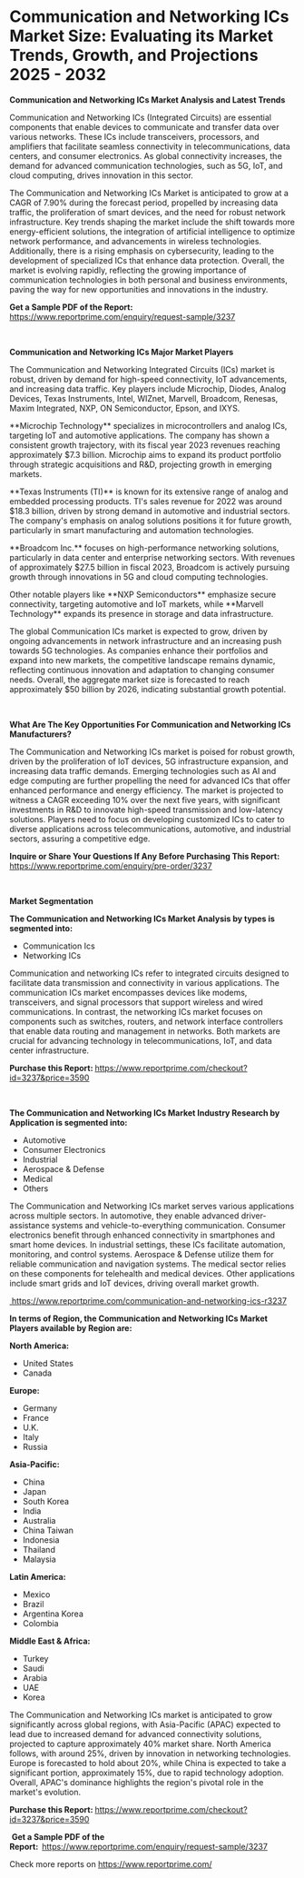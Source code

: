 <p><h1>Communication and Networking ICs Market Size: Evaluating its Market Trends, Growth, and Projections 2025 - 2032</h1></p><p><strong>Communication and Networking ICs Market Analysis and Latest Trends</strong></p>
<p><p>Communication and Networking ICs (Integrated Circuits) are essential components that enable devices to communicate and transfer data over various networks. These ICs include transceivers, processors, and amplifiers that facilitate seamless connectivity in telecommunications, data centers, and consumer electronics. As global connectivity increases, the demand for advanced communication technologies, such as 5G, IoT, and cloud computing, drives innovation in this sector.</p><p>The Communication and Networking ICs Market is anticipated to grow at a CAGR of 7.90% during the forecast period, propelled by increasing data traffic, the proliferation of smart devices, and the need for robust network infrastructure. Key trends shaping the market include the shift towards more energy-efficient solutions, the integration of artificial intelligence to optimize network performance, and advancements in wireless technologies. Additionally, there is a rising emphasis on cybersecurity, leading to the development of specialized ICs that enhance data protection. Overall, the market is evolving rapidly, reflecting the growing importance of communication technologies in both personal and business environments, paving the way for new opportunities and innovations in the industry.</p></p>
<p><strong>Get a Sample PDF of the Report:&nbsp;</strong> <a href="https://www.reportprime.com/enquiry/request-sample/3237?utm_campaign=2734&utm_medium=2&utm_source=Github&utm_content=ia&utm_term=18032025&utm_id=communication-and-networking-ics">https://www.reportprime.com/enquiry/request-sample/3237</a></p>
<p>&nbsp;</p>
<p><strong>Communication and Networking ICs Major Market Players</strong></p>
<p><p>The Communication and Networking Integrated Circuits (ICs) market is robust, driven by demand for high-speed connectivity, IoT advancements, and increasing data traffic. Key players include Microchip, Diodes, Analog Devices, Texas Instruments, Intel, WIZnet, Marvell, Broadcom, Renesas, Maxim Integrated, NXP, ON Semiconductor, Epson, and IXYS.</p><p>**Microchip Technology** specializes in microcontrollers and analog ICs, targeting IoT and automotive applications. The company has shown a consistent growth trajectory, with its fiscal year 2023 revenues reaching approximately $7.3 billion. Microchip aims to expand its product portfolio through strategic acquisitions and R&D, projecting growth in emerging markets.</p><p>**Texas Instruments (TI)** is known for its extensive range of analog and embedded processing products. TI's sales revenue for 2022 was around $18.3 billion, driven by strong demand in automotive and industrial sectors. The company's emphasis on analog solutions positions it for future growth, particularly in smart manufacturing and automation technologies.</p><p>**Broadcom Inc.** focuses on high-performance networking solutions, particularly in data center and enterprise networking sectors. With revenues of approximately $27.5 billion in fiscal 2023, Broadcom is actively pursuing growth through innovations in 5G and cloud computing technologies.</p><p>Other notable players like **NXP Semiconductors** emphasize secure connectivity, targeting automotive and IoT markets, while **Marvell Technology** expands its presence in storage and data infrastructure.</p><p>The global Communication ICs market is expected to grow, driven by ongoing advancements in network infrastructure and an increasing push towards 5G technologies. As companies enhance their portfolios and expand into new markets, the competitive landscape remains dynamic, reflecting continuous innovation and adaptation to changing consumer needs. Overall, the aggregate market size is forecasted to reach approximately $50 billion by 2026, indicating substantial growth potential.</p></p>
<p>&nbsp;</p>
<p><strong>What Are The Key Opportunities For Communication and Networking ICs Manufacturers?</strong></p>
<p><p>The Communication and Networking ICs market is poised for robust growth, driven by the proliferation of IoT devices, 5G infrastructure expansion, and increasing data traffic demands. Emerging technologies such as AI and edge computing are further propelling the need for advanced ICs that offer enhanced performance and energy efficiency. The market is projected to witness a CAGR exceeding 10% over the next five years, with significant investments in R&D to innovate high-speed transmission and low-latency solutions. Players need to focus on developing customized ICs to cater to diverse applications across telecommunications, automotive, and industrial sectors, assuring a competitive edge.</p></p>
<p><strong>Inquire or Share Your Questions If Any Before Purchasing This Report:</strong> <a href="https://www.reportprime.com/enquiry/pre-order/3237?utm_campaign=2734&utm_medium=2&utm_source=Github&utm_content=ia&utm_term=18032025&utm_id=communication-and-networking-ics">https://www.reportprime.com/enquiry/pre-order/3237</a></p>
<p>&nbsp;</p>
<p><strong>Market Segmentation</strong></p>
<p><strong>The Communication and Networking ICs Market Analysis by types is segmented into:</strong></p>
<p><ul><li>Communication Ics</li><li>Networking ICs</li></ul></p>
<p><p>Communication and networking ICs refer to integrated circuits designed to facilitate data transmission and connectivity in various applications. The communication ICs market encompasses devices like modems, transceivers, and signal processors that support wireless and wired communications. In contrast, the networking ICs market focuses on components such as switches, routers, and network interface controllers that enable data routing and management in networks. Both markets are crucial for advancing technology in telecommunications, IoT, and data center infrastructure.</p></p>
<p><strong>Purchase this Report:&nbsp;</strong><a href="https://www.reportprime.com/checkout?id=3237&price=3590&utm_campaign=2734&utm_medium=2&utm_source=Github&utm_content=ia&utm_term=18032025&utm_id=communication-and-networking-ics">https://www.reportprime.com/checkout?id=3237&price=3590</a></p>
<p>&nbsp;</p>
<p><strong>The Communication and Networking ICs Market Industry Research by Application is segmented into:</strong></p>
<p><ul><li>Automotive</li><li>Consumer Electronics</li><li>Industrial</li><li>Aerospace & Defense</li><li>Medical</li><li>Others</li></ul></p>
<p><p>The Communication and Networking ICs market serves various applications across multiple sectors. In automotive, they enable advanced driver-assistance systems and vehicle-to-everything communication. Consumer electronics benefit through enhanced connectivity in smartphones and smart home devices. In industrial settings, these ICs facilitate automation, monitoring, and control systems. Aerospace & Defense utilize them for reliable communication and navigation systems. The medical sector relies on these components for telehealth and medical devices. Other applications include smart grids and IoT devices, driving overall market growth.</p></p>
<p><a href="https://www.reportprime.com/communication-and-networking-ics-r3237?utm_campaign=2734&utm_medium=2&utm_source=Github&utm_content=ia&utm_term=18032025&utm_id=communication-and-networking-ics">&nbsp;https://www.reportprime.com/communication-and-networking-ics-r3237</a></p>
<p><strong>In terms of Region, the Communication and Networking ICs Market Players available by Region are:</strong></p>
<p>
    <p> <strong> North America: </strong>
        <ul>
            <li>United States</li>
            <li>Canada</li>
        </ul>
        </p> 
    <p> <strong> Europe: </strong>
        <ul>
            <li>Germany</li>
            <li>France</li>
            <li>U.K.</li>
            <li>Italy</li>
            <li>Russia</li>
        </ul>
        </p> 
    <p> <strong> Asia-Pacific: </strong>
        <ul>
            <li>China</li>
            <li>Japan</li>
            <li>South Korea</li>
            <li>India</li>
            <li>Australia</li>
            <li>China Taiwan</li>
            <li>Indonesia</li>
            <li>Thailand</li>
            <li>Malaysia</li>
        </ul>
        </p> 
    <p> <strong> Latin America: </strong>
        <ul>
            <li>Mexico</li>
            <li>Brazil</li>
            <li>Argentina Korea</li>
            <li>Colombia</li>
        </ul>
        </p> 
    <p> <strong> Middle East & Africa: </strong>
        <ul>
            <li>Turkey</li>
            <li>Saudi</li>
            <li>Arabia</li>
            <li>UAE</li>
            <li>Korea</li>
        </ul>
    </p>
    </p>
<p><p>The Communication and Networking ICs market is anticipated to grow significantly across global regions, with Asia-Pacific (APAC) expected to lead due to increased demand for advanced connectivity solutions, projected to capture approximately 40% market share. North America follows, with around 25%, driven by innovation in networking technologies. Europe is forecasted to hold about 20%, while China is expected to take a significant portion, approximately 15%, due to rapid technology adoption. Overall, APAC's dominance highlights the region's pivotal role in the market's evolution.</p></p>
<p><strong>Purchase this Report: </strong><a href="https://www.reportprime.com/checkout?id=3237&price=3590&utm_campaign=2734&utm_medium=2&utm_source=Github&utm_content=ia&utm_term=18032025&utm_id=communication-and-networking-ics">https://www.reportprime.com/checkout?id=3237&price=3590</a></p>
<p>&nbsp;<strong>Get a Sample PDF of the Report:&nbsp;&nbsp;</strong><a href="https://www.reportprime.com/enquiry/request-sample/3237?utm_campaign=2734&utm_medium=2&utm_source=Github&utm_content=ia&utm_term=18032025&utm_id=communication-and-networking-ics">https://www.reportprime.com/enquiry/request-sample/3237</a></p>
<p><strong></strong></p>
<p>Check more reports on <a href="https://www.reportprime.com/?utm_campaign=2734&utm_medium=2&utm_source=Github&utm_content=ia&utm_term=18032025&utm_id=communication-and-networking-ics">https://www.reportprime.com/</a></p>
